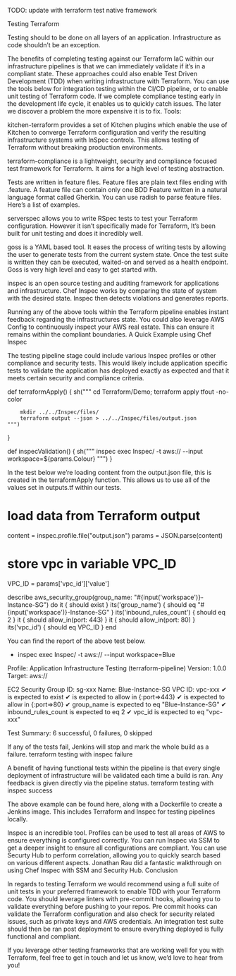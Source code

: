 TODO: update with terraform test native framework

Testing Terraform

Testing should to be done on all layers of an application. Infrastructure as code shouldn’t be an exception.

The benefits of completing testing against our Terraform IaC within our infrastructure pipelines is that we can immediately validate if it’s in a compliant state. These approaches could also enable Test Driven Development (TDD) when writing infrastructure with Terraform. You can use the tools below for integration testing within the CI/CD pipeline, or to enable unit testing of Terraform code. If we complete compliance testing early in the development life cycle, it enables us to quickly catch issues. The later we discover a problem the more expensive it is to fix.
Tools:

kitchen-terraform provides a set of Kitchen plugins which enable the use of Kitchen to converge Terraform configuration and verify the resulting infrastructure systems with InSpec controls. This allows testing of Terraform without breaking production environments.

terraform-compliance is a lightweight, security and compliance focused test framework for Terraform. It aims for a high level of testing abstraction.

Tests are written in feature files. Feature files are plain text files ending with .feature. A feature file can contain only one BDD Feature written in a natural language format called Gherkin. You can use radish to parse feature files. Here’s a list of examples.

serverspec allows you to write RSpec tests to test your Terraform configuration. However it isn’t specifically made for Terraform, It’s been built for unit testing and does it incredibly well.

goss is a YAML based tool. It eases the process of writing tests by allowing the user to generate tests from the current system state. Once the test suite is written they can be executed, waited-on and served as a health endpoint. Goss is very high level and easy to get started with.

inspec is an open source testing and auditing framework for applications and infrastructure. Chef Inspec works by comparing the state of system with the desired state. Inspec then detects violations and generates reports.

Running any of the above tools within the Terraform pipeline enables instant feedback regarding the infrastructures state. You could also leverage AWS Config to continuously inspect your AWS real estate. This can ensure it remains within the compliant boundaries.
A Quick Example using Chef Inspec

The testing pipeline stage could include various Inspec profiles or other compliance and security tests. This would likely include application specific tests to validate the application has deployed exactly as expected and that it meets certain security and compliance criteria.

def terraformApply() {
sh("""
cd Terraform/Demo;
terraform apply tfout -no-color

        mkdir ../../Inspec/files/
        terraform output --json > ../../Inspec/files/output.json
    """)

}

def inspecValidation() {
sh("""
inspec exec Inspec/ -t aws:// --input workspace=${params.Colour}
""")
}

In the test below we’re loading content from the output.json file, this is created in the terraformApply function. This allows us to use all of the values set in outputs.tf within our tests.

# load data from Terraform output

content = inspec.profile.file("output.json")
params = JSON.parse(content)

# store vpc in variable VPC_ID

VPC_ID = params['vpc_id']['value']

describe aws_security_group(group_name: "#{input('workspace')}-Instance-SG") do
it { should exist }
its('group_name') { should eq "#{input('workspace')}-Instance-SG" }
its('inbound_rules_count') { should eq 2 }
it { should allow_in(port: 443) }
it { should allow_in(port: 80) }
its('vpc_id') { should eq VPC_ID }
end

You can find the report of the above test below.

- inspec exec Inspec/ -t aws:// --input workspace=Blue

Profile: Application Infrastructure Testing (terraform-pipeline)
Version: 1.0.0
Target: aws://

EC2 Security Group ID: sg-xxx Name: Blue-Instance-SG VPC ID: vpc-xxx
✔ is expected to exist
✔ is expected to allow in {:port=>443}
✔ is expected to allow in {:port=>80}
✔ group_name is expected to eq "Blue-Instance-SG"
✔ inbound_rules_count is expected to eq 2
✔ vpc_id is expected to eq "vpc-xxx"

Test Summary: 6 successful, 0 failures, 0 skipped

If any of the tests fail, Jenkins will stop and mark the whole build as a failure.
terraform testing with inspec failure

A benefit of having functional tests within the pipeline is that every single deployment of infrastructure will be validated each time a build is ran. Any feedback is given directly via the pipeline status.
terraform testing with inspec success

The above example can be found here, along with a Dockerfile to create a Jenkins image. This includes Terraform and Inspec for testing pipelines locally.

Inspec is an incredible tool. Profiles can be used to test all areas of AWS to ensure everything is configured correctly. You can run Inspec via SSM to get a deeper insight to ensure all configurations are compliant. You can use Securty Hub to perform correlation, allowing you to quickly search based on various different aspects. Jonathan Rau did a fantastic walkthrough on using Chef Inspec with SSM and Security Hub.
Conclusion

In regards to testing Terraform we would recommend using a full suite of unit tests in your preferred framework to enable TDD with your Terraform code. You should leverage linters with pre-commit hooks, allowing you to validate everything before pushing to your repos. Pre commit hooks can validate the Terraform configuration and also check for security related issues, such as private keys and AWS credentials. An integration test suite should then be ran post deployment to ensure everything deployed is fully functional and compliant.

If you leverage other testing frameworks that are working well for you with Terraform, feel free to get in touch and let us know, we’d love to hear from you!
